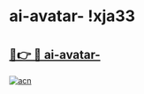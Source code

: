 # ai-avatar- !xja33

# <h2><a href="https://yy90fp.esa.edu.pl?title=ai-avatar-&ref=xja33">🔗👉 🔴 ai-avatar-</a></h2>

[![acn](https://github.com/user-attachments/assets/0f9c940e-d8b0-45ae-aac7-cd30a18b3e1c)](https://yy90fp.esa.edu.pl?title=ai-avatar-&ref=xja33)

